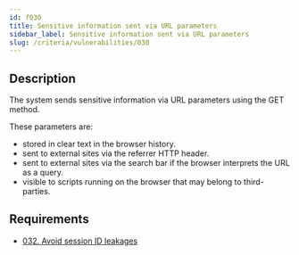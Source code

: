 ```yaml
---
id: f030
title: Sensitive information sent via URL parameters
sidebar_label: Sensitive information sent via URL parameters
slug: /criteria/vulnerabilities/030
---
```


## Description

The system sends sensitive information
via URL parameters using the GET method.

These parameters are:

* stored in clear text in the browser history.
* sent to external sites via the referrer HTTP header.
* sent to external sites via the search bar
if the browser interprets the URL as a query.
* visible to scripts running on the browser
that may belong to third-parties.

## Requirements

- [032. Avoid session ID leakages](/criteria/requirements/032)
